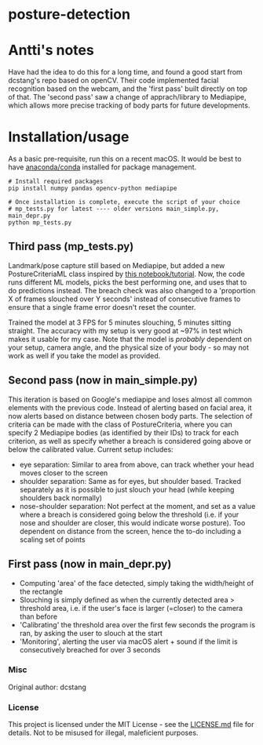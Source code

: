 # posture-detection
# Antti's notes
Have had the idea to do this for a long time, and found a good start from dcstang's repo based on openCV. Their code implemented facial recognition based on the webcam, and the 'first pass' built directly on top of that. The 'second pass' saw a change of apprach/library to Mediapipe, which allows more precise tracking of body parts for future developments.

# Installation/usage
As a basic pre-requisite, run this on a recent macOS. It would be best to have [anaconda/conda](https://docs.anaconda.com/anaconda/install/mac-os/) installed for package management.

    # Install required packages
    pip install numpy pandas opencv-python mediapipe
    
    # Once installation is complete, execute the script of your choice
    # mp_tests.py for latest ---- older versions main_simple.py, main_depr.py
    python mp_tests.py

## Third pass (mp_tests.py)
Landmark/pose capture still based on Mediapipe, but added a new PostureCriteriaML class inspired by [this  notebook/tutorial](https://github.com/nicknochnack/Body-Language-Decoder/blob/main/Body%20Language%20Decoder%20Tutorial.ipynb). Now, the code runs different ML models, picks the best performing one, and uses that to do predictions instead. The breach check was also changed to a 'proportion X of frames slouched over Y seconds' instead of consecutive frames to ensure that a single frame error doesn't reset the counter.

Trained the model at 3 FPS for 5 minutes slouching, 5 minutes sitting straight. The accuracy with my setup is very good at ~97% in test which makes it usable for my case. Note that the model is *probably* dependent on your setup, camera angle, and the physical size of your body - so may not work as well if you take the model as provided.

## Second pass (now in main_simple.py)
This iteration is based on Google's mediapipe and loses almost all common elements with the previous code. Instead of alerting based on facial area, it now alerts based on distance between chosen body parts. The selection of criteria can be made with the class of PostureCriteria, where you can specify 2 Mediapipe bodies (as identified by their IDs) to track for each criterion, as well as specify whether a breach is considered going above or below the calibrated value.
Current setup includes:
* eye separation: Similar to area from above, can track whether your head moves closer to the screen
* shoulder separation: Same as for eyes, but shoulder based. Tracked separately as it is possible to just slouch your head (while keeping shoulders back normally)
* nose-shoulder separation: Not perfect at the moment, and set as a value where a breach is considered going below the threshold (i.e. if your nose and shoulder are closer, this would indicate worse posture). Too dependent on distance from the screen, hence the to-do including a scaling set of points

## First pass (now in main_depr.py)
* Computing 'area' of the face detected, simply taking the width/height of the rectangle
* Slouching is simply defined as when the currently detected area > threshold area, i.e. if the user's face is larger (=closer) to the camera than before
* 'Calibrating' the threshold area over the first few seconds the program is ran, by asking the user to slouch at the start
* 'Monitoring', alerting the user via macOS alert + sound if the limit is consecutively breached for over 3 seconds





### Misc
Original author: dcstang

### License

This project is licensed under the MIT License - see the [LICENSE.md](LICENSE.md) file for details.
Not to be misused for illegal, maleficient purposes.

